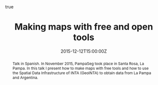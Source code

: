 ---
abstract: Talk in Spanish. In November 2015, PampaSeg took place in Santa Rosa, La Pampa. In this talk I present how to make maps with free tools and how to use the Spatial Data Infrastructure of INTA (GeoINTA) to obtain data from La Pampa and Argentina. 
all_day: false
authors: []
date: "2015-12-12T15:00:00Z"
event: PampaSeg
event_url: https://www.pampaseg.org/
featured: false
links:
- icon: twitter
  icon_pack: fab
  name: Follow
  url: https://twitter.com/yabellini 
location: Centro Cultural Municipal, Santa Rosa, La Pampa
math: true
publishDate: "2015-12-12T15:00:00Z"
slides: 
summary: Talk in Spanish. In November 2015, PampaSeg took place in Santa Rosa, La Pampa. In this talk I present how to make maps with free tools and how to use the Spatial Data Infrastructure of INTA (GeoINTA) to obtain data from La Pampa and Argentina. 
tags: []
title: Making maps with free and open tools
url_code: ""
url_pdf: "MakeMapOpenTools.pdf"
url_slides: ""
url_video: ""
---
